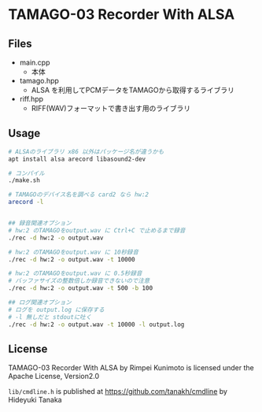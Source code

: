 # TAMAGO-03 Recorder With ALSA


## Files
- main.cpp 
  - 本体
- tamago.hpp
  - ALSA を利用してPCMデータをTAMAGOから取得するライブラリ
- riff.hpp
  - RIFF(WAV)フォーマットで書き出す用のライブラリ

## Usage
```sh
# ALSAのライブラリ x86 以外はパッケージ名が違うかも
apt install alsa arecord libasound2-dev 

# コンパイル
./make.sh 

# TAMAGOのデバイス名を調べる card2 なら hw:2
arecord -l 


## 録音関連オプション
# hw:2 のTAMAGOをoutput.wav に Ctrl+C で止めるまで録音
./rec -d hw:2 -o output.wav

# hw:2 のTAMAGOをoutput.wav に 10秒録音
./rec -d hw:2 -o output.wav -t 10000

# hw:2 のTAMAGOをoutput.wav に 0.5秒録音
# バッファサイズの整数倍しか録音できないので注意
./rec -d hw:2 -o output.wav -t 500 -b 100

## ログ関連オプション
# ログを output.log に保存する
# -l 無しだと stdoutに吐く
./rec -d hw:2 -o output.wav -t 10000 -l output.log

```


## License
TAMAGO-03 Recorder With ALSA by Rimpei Kunimoto is licensed under the Apache License, Version2.0

`lib/cmdline.h` is published at https://github.com/tanakh/cmdline by Hideyuki Tanaka